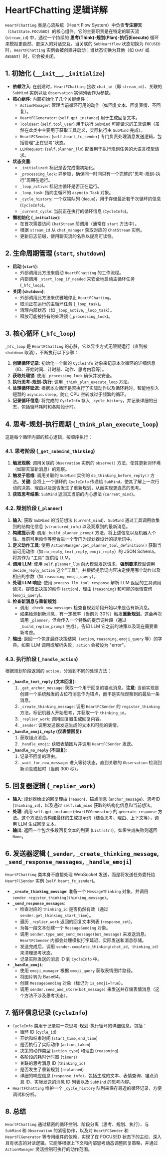 # HeartFChatting 逻辑详解

`HeartFChatting` 类是心流系统（Heart Flow System）中负责**专注聊天**（`ChatState.FOCUSED`）的核心组件。它的主要职责是在特定的聊天流 (`stream_id`) 中，通过一个持续的 **思考(Think)-规划(Plan)-执行(Execute)** 循环来模拟更自然、更深入的对话交互。当关联的 `SubHeartflow` 状态切换为 `FOCUSED` 时，`HeartFChatting` 实例会被创建并启动；当状态切换为其他（如 `CHAT` 或 `ABSENT`）时，它会被关闭。

## 1. 初始化 (`__init__`, `_initialize`)

-   **依赖注入**: 在创建时，`HeartFChatting` 接收 `chat_id`（即 `stream_id`）、关联的 `SubMind` 实例以及 `Observation` 实例列表作为参数。
-   **核心组件**: 内部初始化了几个关键组件：
    -   `ActionManager`: 管理当前循环可用的动作（如回复文本、回复表情、不回复）。
    -   `HeartFCGenerator`: (`self.gpt_instance`) 用于生成回复文本。
    -   `ToolUser`: (`self.tool_user`) 用于执行 `SubMind` 可能请求的工具调用（虽然在此类中主要用于获取工具定义，实际执行由 `SubMind` 完成）。
    -   `HeartFCSender`: (`self.heart_fc_sender`) 专门负责处理消息发送逻辑，包括管理"正在思考"状态。
    -   `LLMRequest`: (`self.planner_llm`) 配置用于执行规划任务的大语言模型请求。
-   **状态变量**:
    -   `_initialized`: 标记是否完成懒初始化。
    -   `_processing_lock`: 异步锁，确保同一时间只有一个完整的"思考-规划-执行"周期在运行。
    -   `_loop_active`: 标记主循环是否正在运行。
    -   `_loop_task`: 指向主循环的 `asyncio.Task` 对象。
    -   `_cycle_history`: 一个双端队列 (`deque`)，用于存储最近若干次循环的信息 (`CycleInfo`)。
    -   `_current_cycle`: 当前正在执行的循环信息 (`CycleInfo`)。
-   **懒初始化 (`_initialize`)**:
    -   在首次需要访问 `ChatStream` 前调用（通常在 `start` 方法中）。
    -   根据 `stream_id` 从 `chat_manager` 获取对应的 `ChatStream` 实例。
    -   更新日志前缀，使用聊天流的名称以提高可读性。

## 2. 生命周期管理 (`start`, `shutdown`)

-   **启动 (`start`)**:
    -   外部调用此方法来启动 `HeartFChatting` 的工作流程。
    -   内部调用 `_start_loop_if_needed` 来安全地启动主循环任务 (`_hfc_loop`)。
-   **关闭 (`shutdown`)**:
    -   外部调用此方法来优雅地停止 `HeartFChatting`。
    -   取消正在运行的主循环任务 (`_loop_task`)。
    -   清理内部状态（如 `_loop_active`, `_loop_task`）。
    -   释放可能被持有的处理锁 (`_processing_lock`)。

## 3. 核心循环 (`_hfc_loop`)

`_hfc_loop` 是 `HeartFChatting` 的心脏，它以异步方式无限期运行（直到被 `shutdown` 取消），不断执行以下步骤：

1.  **创建循环记录**: 初始化一个新的 `CycleInfo` 对象来记录本次循环的详细信息（ID、开始时间、计时器、动作、思考内容等）。
2.  **获取处理锁**: 使用 `_processing_lock` 确保并发安全。
3.  **执行思考-规划-执行**: 调用 `_think_plan_execute_loop` 方法。
4.  **处理循环延迟**: 根据本次循环是否执行了实际动作以及循环耗时，智能地引入短暂的 `asyncio.sleep`，防止 CPU 空转或过于频繁的循环。
5.  **记录循环信息**: 将完成的 `CycleInfo` 存入 `_cycle_history`，并记录详细的日志，包括循环耗时和各阶段计时。

## 4. 思考-规划-执行周期 (`_think_plan_execute_loop`)

这是每个循环内部的核心逻辑，按顺序执行：

### 4.1. 思考阶段 (`_get_submind_thinking`)

1.  **触发观察**: 调用关联的 `Observation` 实例的 `observe()` 方法，使其更新对环境（如聊天室新消息）的观察。
2.  **触发子思维**: 调用关联的 `SubMind` 实例的 `do_thinking_before_reply()` 方法。**关键**: 会将上一个循环的 `CycleInfo` 传递给 `SubMind`，使其了解上一次行动的决策、理由以及是否发生了重新规划，从而实现更连贯的思考。
3.  **获取思考结果**: `SubMind` 返回其当前的内心想法 (`current_mind`)。

### 4.2. 规划阶段 (`_planner`)

1.  **输入**: 获取 `SubMind` 的当前想法 (`current_mind`)、`SubMind` 通过工具调用收集到的结构化信息 (`structured_info`) 以及观察到的最新消息。
2.  **构建提示词**: 调用 `_build_planner_prompt` 方法，将上述信息以及机器人个性、当前可用动作等整合进一个专门为规划器设计的提示词中。
3.  **定义动作工具**: 使用 `ActionManager.get_planner_tool_definition()` 获取当前可用动作（如 `no_reply`, `text_reply`, `emoji_reply`）的 JSON Schema，将其作为 "工具" 提供给 LLM。
4.  **调用 LLM**: 使用 `self.planner_llm` 向大模型发送请求，**强制要求**模型调用 `decide_reply_action` 这个"工具"，并根据提示词内容决定使用哪个动作以及相应的参数（如 `reasoning`, `emoji_query`）。
5.  **处理 LLM 响应**: 使用 `process_llm_tool_response` 解析 LLM 返回的工具调用请求，提取出决策的动作 (`action`)、理由 (`reasoning`) 和可能的表情查询 (`emoji_query`)。
6.  **检查新消息与重新规划**:
    -   调用 `_check_new_messages` 检查自规划阶段开始以来是否有新消息。
    -   如果检测到新消息，有一定概率（当前为 30%）触发**重新规划**。这会再次调用 `_planner`，但会传入一个特殊的提示词片段（通过 `_build_replan_prompt` 生成），告知 LLM 它之前的决策以及现在需要重新考虑。
7.  **输出**: 返回一个包含最终决策结果（`action`, `reasoning`, `emoji_query` 等）的字典。如果 LLM 调用或解析失败，`action` 会被设为 "error"。

### 4.3. 执行阶段 (`_handle_action`)

根据规划阶段返回的 `action`，分派到不同的处理方法：

-   **`_handle_text_reply` (文本回复)**:
    1.  `_get_anchor_message`: 获取一个用于回复的锚点消息。**注意**: 当前实现是创建一个系统触发的占位符消息作为锚点，而不是实际观察到的最后一条消息。
    2.  `_create_thinking_message`: 调用 `HeartFCSender` 的 `register_thinking` 方法，标记机器人开始思考，并获取一个 `thinking_id`。
    3.  `_replier_work`: 调用回复器生成回复内容。
    4.  `_sender`: 调用发送器发送生成的文本和可能的表情。
-   **`_handle_emoji_reply` (仅表情回复)**:
    1.  获取锚点消息。
    2.  `_handle_emoji`: 获取表情图片并调用 `HeartFCSender` 发送。
-   **`_handle_no_reply` (不回复)**:
    1.  记录不回复的理由。
    2.  `_wait_for_new_message`: 进入等待状态，直到关联的 `Observation` 检测到新消息或超时（当前 300 秒）。

## 5. 回复器逻辑 (`_replier_work`)

-   **输入**: 规划器给出的回复理由 (`reason`)、锚点消息 (`anchor_message`)、思考ID (`thinking_id`)，以及通过 `self.sub_mind` 获取的结构化信息和当前想法。
-   **处理**: 调用 `self.gpt_instance` (`HeartFCGenerator`) 的 `generate_response` 方法。这个方法负责构建最终的生成提示词（结合思考、理由、上下文等），调用 LLM 生成回复文本。
-   **输出**: 返回一个包含多段回复文本的列表 (`List[str]`)，如果生成失败则返回 `None`。

## 6. 发送器逻辑 (`_sender`, `_create_thinking_message`, `_send_response_messages`, `_handle_emoji`)

`HeartFChatting` 类本身不直接处理 WebSocket 发送，而是将发送任务委托给 `HeartFCSender` 实例 (`self.heart_fc_sender`)。

-   **`_create_thinking_message`**: 准备一个 `MessageThinking` 对象，并调用 `sender.register_thinking(thinking_message)`。
-   **`_send_response_messages`**:
    -   检查对应的 `thinking_id` 是否仍然有效（通过 `sender.get_thinking_start_time`）。
    -   遍历 `_replier_work` 返回的回复文本列表 (`response_set`)。
    -   为每一段文本创建一个 `MessageSending` 对象。
    -   调用 `sender.type_and_send_message(bot_message)` 来发送消息。`HeartFCSender` 内部会处理模拟打字延迟、实际发送和消息存储。
    -   发送完成后，调用 `sender.complete_thinking(chat_id, thinking_id)` 来清理思考状态。
    -   记录实际发送的消息 ID 到 `CycleInfo` 中。
-   **`_handle_emoji`**:
    -   使用 `emoji_manager` 根据 `emoji_query` 获取表情图片路径。
    -   将图片转为 Base64。
    -   创建 `MessageSending` 对象（标记为 `is_emoji=True`）。
    -   调用 `sender.send_and_store(bot_message)` 来发送并存储表情消息（这个方法不涉及思考状态）。

## 7. 循环信息记录 (`CycleInfo`)

-   `CycleInfo` 类用于记录每一次思考-规划-执行循环的详细信息，包括：
    -   循环 ID (`cycle_id`)
    -   开始和结束时间 (`start_time`, `end_time`)
    -   是否执行了实际动作 (`action_taken`)
    -   决策的动作类型 (`action_type`) 和理由 (`reasoning`)
    -   各阶段的耗时计时器 (`timers`)
    -   关联的思考消息 ID (`thinking_id`)
    -   是否发生了重新规划 (`replanned`)
    -   详细的响应信息 (`response_info`)，包括生成的文本、表情查询、锚点消息 ID、实际发送的消息 ID 列表以及 `SubMind` 的思考内容。
-   `HeartFChatting` 维护一个 `_cycle_history` 队列来保存最近的循环记录，方便调试和分析。

## 8. 总结

`HeartFChatting` 通过精密的循环控制、阶段分离（思考、规划、执行）、与 `SubMind` 和 `Observation` 的紧密协作，以及对 `HeartFCSender` 和 `HeartFCGenerator` 等专用组件的依赖，实现了在 FOCUSED 状态下的主动、深入且有状态的对话逻辑。它能够根据上下文和内部思考动态调整回复策略，并通过 `ActionManager` 灵活控制可执行的动作范围。 